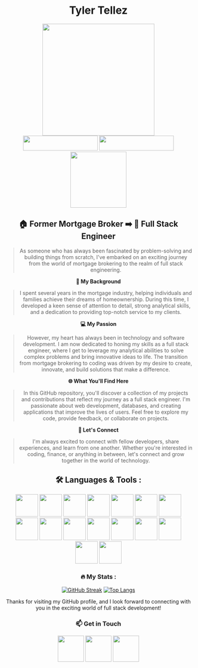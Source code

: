 <div align="center">
  

# Tyler Tellez

<div align="center">
  <img src="https://media.giphy.com/media/xonOzxf2M8hNu/giphy.gif" width="300"/>
  <div>
    <img src="https://img.shields.io/badge/React%20Developer-880808" width="200" height="40" />  
    <img src="https://img.shields.io/badge/Full%20Stack%20Engineer-880808" width="200" height="40" />    
  </div>
  <div>
    <img src="https://komarev.com/ghpvc/?username=wylerlight&style=plastic&color=ff69b4" alt="" width="150"/>
  </div>
</div>

## **:house: Former Mortgage Broker :arrow_right: 🚀 Full Stack Engineer**

> As someone who has always been fascinated by problem-solving and building things from scratch, I've embarked on an exciting journey from the world of mortgage brokering to the realm of full stack engineering.

**🏦 My Background**

>I spent several years in the mortgage industry, helping individuals and families achieve their dreams of homeownership. During this time, I developed a keen sense of attention to detail, strong analytical skills, and a dedication to providing top-notch service to my clients.

**💻 My Passion**

>However, my heart has always been in technology and software development. I am now dedicated to honing my skills as a full stack engineer, where I get to leverage my analytical abilities to solve complex problems and bring innovative ideas to life. The transition from mortgage brokering to coding was driven by my desire to create, innovate, and build solutions that make a difference.

**🌐 What You'll Find Here**

>In this GitHub repository, you'll discover a collection of my projects and contributions that reflect my journey as a full stack engineer. I'm passionate about web development, databases, and creating applications that improve the lives of users. Feel free to explore my code, provide feedback, or collaborate on projects.

**🚀 Let's Connect**

>I'm always excited to connect with fellow developers, share experiences, and learn from one another. Whether you're interested in coding, finance, or anything in between, let's connect and grow together in the world of technology.


## 🛠️ Languages & Tools :
<div align="center">
  <img src="https://cdn.jsdelivr.net/gh/devicons/devicon/icons/javascript/javascript-original.svg" width="60"/>
  <img src="https://cdn.jsdelivr.net/gh/devicons/devicon/icons/react/react-original.svg" width="60"/>         
  <img src="https://cdn.jsdelivr.net/gh/devicons/devicon/icons/typescript/typescript-original.svg" width="60"/>          
  <img src="https://cdn.jsdelivr.net/gh/devicons/devicon/icons/css3/css3-original.svg" width="60"/>          
  <img src="https://cdn.jsdelivr.net/gh/devicons/devicon/icons/html5/html5-original.svg" width="60"/>          
  <img src="https://cdn.jsdelivr.net/gh/devicons/devicon/icons/bootstrap/bootstrap-original.svg" width="60" />
  <img src="https://cdn.jsdelivr.net/gh/devicons/devicon/icons/googlecloud/googlecloud-original.svg" width="60" />
  <img src="https://cdn.jsdelivr.net/gh/devicons/devicon/icons/mongodb/mongodb-original-wordmark.svg" width="60" />
  <img src="https://cdn.jsdelivr.net/gh/devicons/devicon/icons/mysql/mysql-original-wordmark.svg" width="60" />
  <img src="https://cdn.jsdelivr.net/gh/devicons/devicon/icons/nodejs/nodejs-original.svg" width="60" />
  <img src="https://cdn.jsdelivr.net/gh/devicons/devicon/icons/npm/npm-original-wordmark.svg" width="60" />
  <img src="https://cdn.jsdelivr.net/gh/devicons/devicon/icons/storybook/storybook-original.svg" width="60" />
  <img src="https://cdn.jsdelivr.net/gh/devicons/devicon/icons/git/git-original.svg" width="60"  />
  <img src="https://cdn.jsdelivr.net/gh/devicons/devicon/icons/figma/figma-original.svg" width="60" />
  <img src="https://cdn.jsdelivr.net/gh/devicons/devicon/icons/webpack/webpack-plain.svg" width="60" />
  <img src="https://cdn.jsdelivr.net/gh/devicons/devicon/icons/vscode/vscode-original.svg" width="60" />
</div>

### :fire: My Stats :
  [![GitHub Streak](http://github-readme-streak-stats.herokuapp.com?user=wylerlight&theme=neon-dark&hide_border=true)](https://git.io/streak-stats)
  [![Top Langs](https://github-readme-stats.vercel.app/api/top-langs/?username=wylerlight&theme=vision-friendly-dark&hide_border=true)](https://github.com/anuraghazra/github-readme-stats)

Thanks for visiting my GitHub profile, and I look forward to connecting with you in the exciting world of full stack development!

### **📫 Get in Touch**
<div align="center">
  <a href="https://www.linkedin.com/in/tylerjtellez/"><img src="https://www.svgrepo.com/show/448234/linkedin.svg" width="70" /></a>
  <a href="https://www.instagram.com/tylerjtellez/?hl=en"><img src="https://www.svgrepo.com/show/452229/instagram-1.svg" width="70" /></a>
  <a href="mailto:softwaretjt@gmail.com"><img src="https://www.svgrepo.com/show/381000/new-logo-gmail.svg" width="70"/></a>
</div>


</div>
